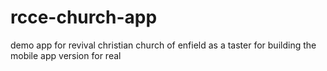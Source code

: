 # rcce-church-app

demo app for revival christian church of enfield as a taster for building the mobile app version for real
